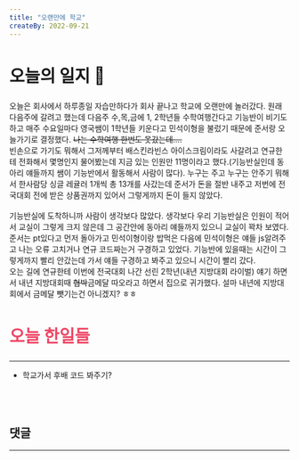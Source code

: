 ```yaml
---
title: "오랜만에 학교"
createBy: 2022-09-21
---
```



##  <h2 style="font-size: 30px">오늘의 일지 🎪</h2>
오늘은 회사에서 하루종일 자습만하다가 회사 끝나고 학교에 오랜만에 놀러갔다. 원래 다음주에 갈려고 했는데 다음주 수,목,금에 1, 2학년들 수학여행간다고 기능반이 비기도하고 매주 수요일마다 영국쌤이 1학년들 키운다고 민석이형을 불렀기 때문에 준서랑 오늘가기로 결정했다. ~~나는 수학여행 한번도 못갔는데....~~
<br>
빈손으로 가기도 뭐해서 그저께부터 배스킨라빈스 아이스크림이라도 사갈려고 연규한테 전화해서 몇명인지 물어봤는데 지금 있는 인원만 11명이라고 했다.(기능반실인데 동아리 얘들까지 쌤이 기능반에서 활동해서 사람이 많다). 누구는 주고 누구는 안주기 뭐해서 한사람당 싱글 레귤러 1개씩 총 13개를 사갔는데 준서가 돈을 절반 내주고 저번에 전국대회 전에 받은 상품권까지 있어서 그렇게까지 돈이 들지 않았다.
<br>
<br>
기능반실에 도착하니까 사람이 생각보다 많았다. 생각보다 우리 기능반실은 인원이 적어서 교실이 그렇게 크지 않은데 그 공간안에 동아리 얘들까지 있으니 교실이 꽉차 보였다. 준서는 pt있다고 먼저 돌아가고 민석이형이랑 밥먹은 다음에 민석이형은 얘들 js알려주고 나는 오류 고치거나 연규 코드짜는거 구경하고 있었다. 기능반에 있을때는 시간이 그렇게까지 빨리 안갔는데 가서 얘들 구경하고 봐주고 있으니 시간이 빨리 갔다. 
<br>
오는 길에 연규한테 이번에 전국대회 나간 선린 2학년(내년 지방대회 라이벌) 얘기 하면서 내년 지방대회때 ~~협박~~금메달 따오라고 하면서 집으로 귀가했다. 설마 내년에 지방대회에서 금메달 뺏기는건 아니겠지? ㅎㅎ


## <h2 style="color: #ee4867; font-size: 30px">오늘 한일들</h2>
--- 
- 학교가서 후배 코드 봐주기?

<br>
<br>

## 댓글
---
<br>

<Comment />
